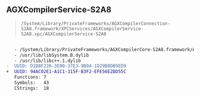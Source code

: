 ## AGXCompilerService-S2A8

> `/System/Library/PrivateFrameworks/AGXCompilerConnection-S2A8.framework/XPCServices/AGXCompilerService-S2A8.xpc/AGXCompilerService-S2A8`

```diff

   - /System/Library/PrivateFrameworks/AGXCompilerCore-S2A8.framework/AGXCompilerCore-S2A8
   - /usr/lib/libSystem.B.dylib
   - /usr/lib/libc++.1.dylib
-  UUID: D1B8F220-3E00-37E3-9B94-1D29B0DB9ED9
+  UUID: 94AC02E1-A1C1-315F-B3F2-EFE56E2DD55C
   Functions: 7
   Symbols:   43
   CStrings:  18

```
